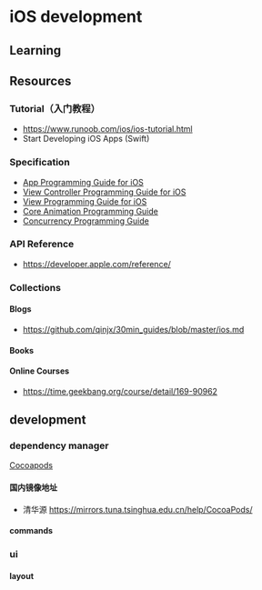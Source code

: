 # iOS development

## Learning

## Resources

### Tutorial（入门教程）

- https://www.runoob.com/ios/ios-tutorial.html
- Start Developing iOS Apps (Swift)

### Specification

- [App Programming Guide for iOS](https://developer.apple.com/library/ios/documentation/iPhone/Conceptual/iPhoneOSProgrammingGuide/Introduction/Introduction.html)
- [View Controller Programming Guide for iOS](https://developer.apple.com/library/ios/featuredarticles/ViewControllerPGforiPhoneOS/index.html)
- [View Programming Guide for iOS](https://developer.apple.com/library/ios/documentation/WindowsViews/Conceptual/ViewPG_iPhoneOS/Introduction/Introduction.html)
- [Core Animation Programming Guide](https://developer.apple.com/library/mac/documentation/Cocoa/Conceptual/CoreAnimation_guide/Introduction/Introduction.html)
- [Concurrency Programming Guide](https://developer.apple.com/library/ios/documentation/General/Conceptual/ConcurrencyProgrammingGuide/Introduction/Introduction.html)

### API Reference

- https://developer.apple.com/reference/

### Collections

#### Blogs

- https://github.com/qinjx/30min_guides/blob/master/ios.md

#### Books

#### Online Courses

- https://time.geekbang.org/course/detail/169-90962

## development

### dependency manager

[Cocoapods](https://cocoapods.org/)

#### 国内镜像地址

- 清华源 https://mirrors.tuna.tsinghua.edu.cn/help/CocoaPods/

#### commands

### ui

#### layout
